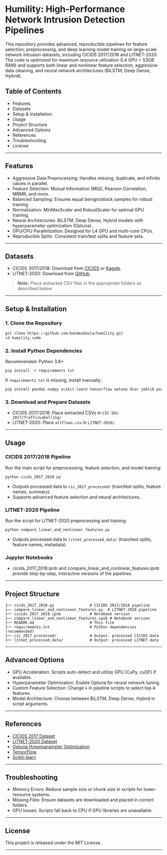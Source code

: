 # Humility: High-Performance Network Intrusion Detection Pipelines

This repository provides advanced, reproducible pipelines for feature selection, preprocessing, and deep learning model training on large-scale network intrusion datasets, including CICIDS 2017/2018 and LITNET-2020. The code is optimized for maximum resource utilization (L4 GPU + 53GB RAM) and supports both linear and nonlinear feature selection, aggressive data cleaning, and neural network architectures (BiLSTM, Deep Dense, Hybrid).

## Table of Contents
- Features
- Datasets
- Setup & Installation
- Usage
- Project Structure
- Advanced Options
- References
- Troubleshooting
- License

---

## Features
- Aggressive Data Preprocessing: Handles missing, duplicate, and infinite values in parallel.
- Feature Selection: Mutual Information (MIQ), Pearson Correlation, MRMR, and more.
- Balanced Sampling: Ensures equal benign/attack samples for robust training.
- Normalization: MinMaxScaler and RobustScaler for optimal GPU training.
- Neural Architectures: BiLSTM, Deep Dense, Hybrid models with hyperparameter optimization (Optuna).
- GPU/CPU Parallelization: Designed for L4 GPU and multi-core CPUs.
- Reproducible Splits: Consistent train/test splits and feature sets.

---

## Datasets
- CICIDS 2017/2018: Download from [CICIDS](http://205.174.165.80/CICDataset/CIC-IDS-2017/Dataset/CIC-IDS-2017/CSVs/GeneratedLabelledFlows.zip) or [Kaggle](https://www.kaggle.com/chethuhn/network-intrusion-dataset).
- LITNET-2020: Download from [GitHub](https://github.com/Grigaliunas/electronics9050800/raw/refs/heads/main/dataset/ALLinONE.zip).

> **Note:** Place extracted CSV files in the appropriate folders as described below.

---

## Setup & Installation

### 1. Clone the Repository
```powershell
git clone https://github.com/kandeodaula/humility.git
cd humility_code
```

### 2. Install Python Dependencies
Recommended: Python 3.8+

```powershell
pip install -r requirements.txt
```

If `requirements.txt` is missing, install manually:
```powershell
pip install pandas numpy scikit-learn tensorflow optuna dcor joblib psutil
```

### 3. Download and Prepare Datasets
- CICIDS 2017/2018: Place extracted CSVs in `CIC-IDS-2017/TrafficLabelling/`
- LITNET-2020: Place `allFlows.csv` in `LITNET-2020/`

---

## Usage

### CICIDS 2017/2018 Pipeline
Run the main script for preprocessing, feature selection, and model training:
```powershell
python cicds_2017_2018.py
```
- Outputs processed data to `cic_2017_processed/` (train/test splits, feature names, summary).
- Supports advanced feature selection and neural architectures.

### LITNET-2020 Pipeline
Run the script for LITNET-2020 preprocessing and training:
```powershell
python compare_linear_and_nonlinear_features.py
```
- Outputs processed data to `litnet_processed_data/` (train/test splits, feature names, metadata).

### Jupyter Notebooks
- cicids_2017_2018.ipnb and compare_linear_and_nonlinear_features.ipnb provide step-by-step, interactive versions of the pipelines.

---

## Project Structure
```
├── cicds_2017_2018.py                # CICIDS 2017/2018 pipeline
├── compare_linear_and_nonlinear_features.py  # LITNET-2020 pipeline
├── cicids_2017_2018.ipnb             # Notebook version
├── compare_linear_and_nonlinear_features.ipnb # Notebook version
├── README.md                         # This file
├── requirements.txt                  # Python dependencies (recommended)
├── cic_2017_processed/               # Output: processed CICIDS data
├── litnet_processed_data/            # Output: processed LITNET data
```

---

## Advanced Options
- GPU Acceleration: Scripts auto-detect and utilize GPU (CuPy, cuDF) if available.
- Hyperparameter Optimization: Enable Optuna for neural network tuning.
- Custom Feature Selection: Change `k` in pipeline scripts to select top-k features.
- Model Architecture: Choose between BiLSTM, Deep Dense, Hybrid in script arguments.

---

## References
- [CICIDS 2017 Dataset](https://www.unb.ca/cic/datasets/malmem-2017.html)
- [LITNET-2020 Dataset](https://github.com/Grigaliunas/electronics9050800)
- [Optuna Hyperparameter Optimization](https://optuna.org/)
- [TensorFlow](https://www.tensorflow.org/)
- [Scikit-learn](https://scikit-learn.org/)

---

## Troubleshooting
- Memory Errors: Reduce sample size or chunk size in scripts for lower-resource systems.
- Missing Files: Ensure datasets are downloaded and placed in correct folders.
- GPU Issues: Scripts fall back to CPU if GPU libraries are unavailable.

---

## License
This project is released under the MIT License.

---